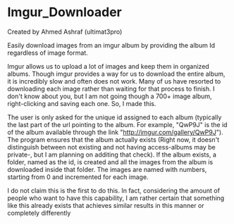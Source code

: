 # Imgur_Downloader

Created by Ahmed Ashraf (ultimat3pro)

Easily download images from an imgur album 
by providing the album Id regardless of image format.

Imgur allows us to upload a lot of images and keep them
in organized albums. Though imgur provides a way for us
to download the entire album, it is incredibly slow and
often does not work. Many of us have resorted to downloading
each image rather than waiting for that process to finish.
I don't know about you, but I am not going though a 700+ image 
album, right-clicking and saving each one. So, I made this.

The user is only asked for the unique id assigned to each
album (typically the last part of the url pointing to the
album. For example, "QwP9J" is the id of the album available
through the link "http://imgur.com/gallery/QwP9J"). The program
ensures that the album actually exists (Right now, it doesn't 
distinguish between not existing and not having access-albums 
may be private-, but I am planning on additing that check). If
the album exists, a folder, named as the id, is created and all
the images from the album is downloaded inside that folder. The
images are named with numbers, starting from 0 and incremented 
for each image.

I do not claim this is the first to do this. In fact, considering
the amount of people who want to have this capability, I am rather
certain that something like this already exists that achieves similar
results in this manner or completely differently
